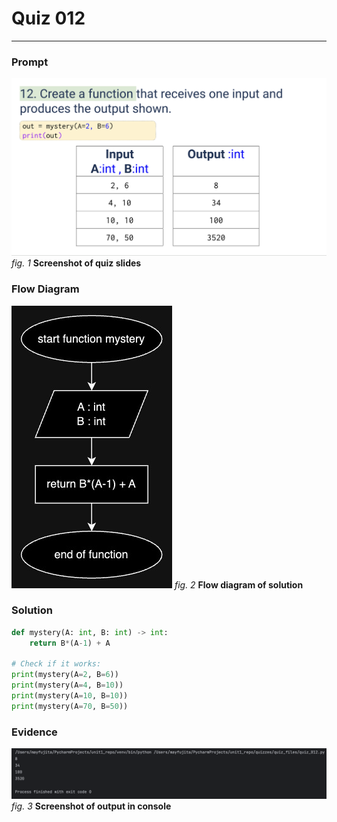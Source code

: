 # Quiz 012
<hr>

### Prompt
![](images/quiz_012_slide.png)
*fig. 1* **Screenshot of quiz slides**

### Flow Diagram
![](images/quiz_012_diagram.jpg)
*fig. 2* **Flow diagram of solution**

### Solution
```.py
def mystery(A: int, B: int) -> int:
    return B*(A-1) + A

# Check if it works:
print(mystery(A=2, B=6))
print(mystery(A=4, B=10))
print(mystery(A=10, B=10))
print(mystery(A=70, B=50))
```

### Evidence
![](images/quiz_012_evidence.png)
*fig. 3* **Screenshot of output in console**